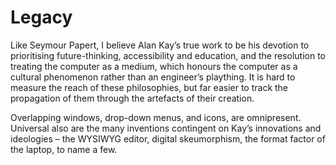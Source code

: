 ﻿Legacy
======

Like Seymour Papert, I believe Alan Kay’s true work to be his devotion to prioritising future-thinking, accessibility and education, and the resolution to treating the computer as a medium, which honours the computer as a cultural phenomenon rather than an engineer’s plaything. It is hard to measure the reach of these philosophies, but far easier to track the propagation of them through the artefacts of their creation.

Overlapping windows, drop-down menus, and icons, are omnipresent. Universal also are the many inventions contingent on Kay’s innovations and ideologies – the WYSIWYG editor, digital skeumorphism, the format factor of the laptop, to name a few.
